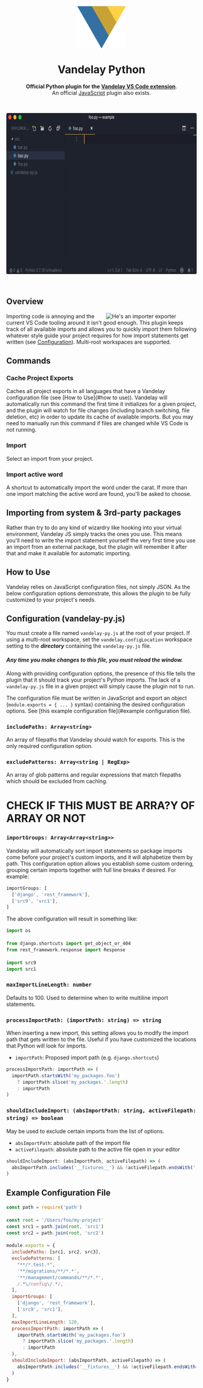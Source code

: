 <p align="center"><img src="https://raw.githubusercontent.com/ericbiewener/vscode-vandelay-py/master/artwork/logo.png" width="128" height="112" align="center" /></p>
<h1 align="center">Vandelay Python</h1>

<p align="center">
  <strong>Official Python plugin for the <a href="https://github.com/ericbiewener/vscode-vandelay">Vandelay VS Code extension</a></strong>.
  <br />
  An official <a href="https://github.com/ericbiewener/vscode-vandelay-js">JavaScript</a> plugin also exists.
</p>

<br />
<p align="center">
<img src="https://raw.githubusercontent.com/ericbiewener/vscode-vandelay-py/master/artwork/animation.gif" width="757" height="426" align="center" />
</p>
<br />

## Overview
<a href="https://www.youtube.com/watch?v=W4AN8Eb2LL0&t=2m10s" target="_blank"><img src="https://raw.githubusercontent.com/ericbiewener/vscode-vandelay/master/artwork/video.jpg" alt="He's an importer exporter" width="240" align="right" /></a>
Importing code is annoying and the current VS Code tooling around it isn't good enough.
This plugin keeps track of all available imports and allows you to quickly import them following
whatever style guide your project requires for how import statements get written (see
[Configuration](#configuration)). Multi-root workspaces are supported.

## Commands

### Cache Project Exports
Caches all project exports in all languages that have a Vandelay configuration file (see 
[How to Use](#how to use)). Vandelay will automatically run this command the first time it
initializes for a given project, and the plugin will watch for file changes (including branch
switching, file deletion, etc) in order to update its cache of available imports. But you may need
to manually run this command if files are changed while VS Code is not running.

### Import
Select an import from your project.

### Import active word
A shortcut to automatically import the word under the carat. If more than one import matching the
active word are found, you'll be asked to choose.

## Importing from system & 3rd-party packages
Rather than try to do any kind of wizardry like hooking into your virtual environment, Vandelay JS
simply tracks the ones you use. This means you'll need to write the import statement yourself the
very first time you use an import from an external package, but the plugin will remember it after
that and make it available for automatic importing.

## How to Use
Vandelay relies on JavaScript configuration files, not simply JSON. As the below configuration
options demonstrate, this allows the plugin to be fully customized to your project's needs.

## Configuration (vandelay-py.js)
You must create a file named `vandelay-py.js` at the root of your project. If using a multi-root
workspace, set the `vandelay.configLocation` workspace setting to the **_directory_** containing the
`vandelay-py.js` file.

#### *Any time you make changes to this file, you must reload the window.*

Along with providing configuration options, the presence of this file tells the plugin that it
should track your project's Python imports. The lack of a `vandelay-py.js` file in a given
project will simply cause the plugin not to run.

The configuration file must be written in JavaScript and export an object (`module.exports = { ...
}` syntax) containing the desired configuration options. See 
[this example configuration file](#example configuration file).

### `includePaths: Array<string>`
An array of filepaths that Vandelay should watch for exports. This is the only required configuration option.

### `excludePatterns: Array<string | RegExp>`
An array of glob patterns and regular expressions that match filepaths which should be excluded from caching.

# CHECK IF THIS MUST BE ARRA?Y OF ARRAY OR NOT
### `importGroups: Array<Array<string>>`
Vandelay will automatically sort import statements so package imports come before your project's
custom imports, and it will alphabetize them by path. This configuration option allows you establish
some custom ordering, grouping certain imports together with full line breaks if desired. For
example:

```js
importGroups: [
  ['django', 'rest_framework'],
  ['src9', 'src1'],
]
```

The above configuration will result in something like:

```py
import os

from django.shortcuts import get_object_or_404
from rest_framework.response import Response

import src9
import src1
```

### `maxImportLineLength: number`
Defaults to 100. Used to determine when to write multiline import statements.

### `processImportPath: (importPath: string) => string`
When inserting a new import, this setting allows you to modify the import path that gets written to
the file. Useful if you have customized the locations that Python will look for imports.

* `importPath`: Proposed import path (e.g. `django.shortcuts`)

```js
processImportPath: importPath => (
  importPath.startsWith('my_packages.foo')
    ? importPath.slice('my_packages.'.length)
    : importPath
)
```

### `shouldIncludeImport: (absImportPath: string, activeFilepath: string) => boolean`
May be used to exclude certain imports from the list of options.

* `absImportPath`: absolute path of the import file
* `activeFilepath`: absolute path to the active file open in your editor

```js
shouldIncludeImport: (absImportPath, activeFilepath) => (
  absImportPath.includes('__fixtures__') && !activeFilepath.endsWith('.test.py')
)
```

## Example Configuration File
```js
const path = require('path')

const root = '/Users/foo/my-project'
const src1 = path.join(root, 'src1')
const src2 = path.join(root, 'src2')

module.exports = {
  includePaths: [src1, src2, src3],
  excludePatterns: [
    "**/*.test.*",
    '**/migrations/**/*.*',
    '**/management/commands/**/*.*',
    /.*\/config\/.*/,
  ],
  importGroups: [
    ['django', 'rest_framework'],
    ['src9', 'src1'],
  ],
  maxImportLineLength: 120,
  processImportPath: importPath => (
    importPath.startsWith('my_packages.foo')
      ? importPath.slice('my_packages.'.length)
      : importPath
  ),
  shouldIncludeImport: (absImportPath, activeFilepath) => (
    absImportPath.includes('__fixtures__') && !activeFilepath.endsWith('.test.py')
  )
}
```
